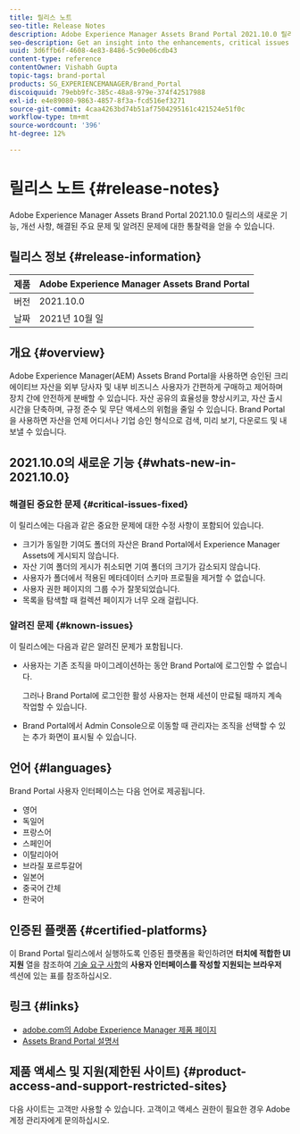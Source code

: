 ```yaml
---
title: 릴리스 노트
seo-title: Release Notes
description: Adobe Experience Manager Assets Brand Portal 2021.10.0 릴리스의 기능, 개선 사항, 해결된 주요 문제 및 알려진 문제에 대한 통찰력을 얻을 수 있습니다.
seo-description: Get an insight into the enhancements, critical issues fixed, and known issues in the Adobe Experience Manager Assets Brand Portal 2021.10.0 release.
uuid: 3d6ffb6f-4608-4e83-8486-5c90e06cdb43
content-type: reference
contentOwner: Vishabh Gupta
topic-tags: brand-portal
products: SG_EXPERIENCEMANAGER/Brand_Portal
discoiquuid: 79ebb9fc-385c-48a8-979e-374f42517988
exl-id: e4e89080-9863-4857-8f3a-fcd516ef3271
source-git-commit: 4caa4263bd74b51af7504295161c421524e51f0c
workflow-type: tm+mt
source-wordcount: '396'
ht-degree: 12%

---
```


# 릴리스 노트 {#release-notes}

Adobe Experience Manager Assets Brand Portal 2021.10.0 릴리스의 새로운 기능, 개선 사항, 해결된 주요 문제 및 알려진 문제에 대한 통찰력을 얻을 수 있습니다.

## 릴리스 정보 {#release-information}

| 제품 | Adobe Experience Manager Assets Brand Portal |
|---|---|
| 버전 | 2021.10.0 |
| 날짜 | 2021년 10월 일 |

## 개요 {#overview}

Adobe Experience Manager(AEM) Assets Brand Portal을 사용하면 승인된 크리에이티브 자산을 외부 당사자 및 내부 비즈니스 사용자가 간편하게 구매하고 제어하며 장치 간에 안전하게 분배할 수 있습니다. 자산 공유의 효율성을 향상시키고, 자산 출시 시간을 단축하며, 규정 준수 및 무단 액세스의 위험을 줄일 수 있습니다. Brand Portal을 사용하면 자산을 언제 어디서나 기업 승인 형식으로 검색, 미리 보기, 다운로드 및 내보낼 수 있습니다.

## 2021.10.0의 새로운 기능 {#whats-new-in-2021.10.0}

<!--
### New Features {#new-features}

This release includes the following new features:

* AEM Assets as a Cloud Service is now entitled to have a pre-configured Brand Portal instance. The Cloud Manager user can activate Brand Portal on the AEM Assets as a Cloud Service instance.

* Asset Sourcing feature is now available on AEM Assets as a Cloud Service. It allows the Brand Portal users to upload assets to the permitted contribution folders and publish the contribution folder from Brand Portal to AEM Assets as a Cloud Service instance. 

* An additional **[!UICONTROL Asset Download]** setting has been introduced under the **[!UICONTROL Download Settings]**. It creates a separate folder for each asset while downloading the folders, collections, or bulk download of assets. 
-->
<!-- 
* The **[!UICONTROL Download]** dialog is revamped in a list view with additional options to exclude the renditions which are not required, apply the same set of rules for similar asset types, and download the selected asset renditions.
-->

<!--
* The new **[!UICONTROL Download]** dialog now appears with all the renditions of the selected assets or folders containing assets in a list view, wherein the Brand Portal users can apply same set of renditions for similar asset types and download the selected asset renditions. 
-->

<!-- 
* Navigation to the **[!UICONTROL Files]**, **[!UICONTROL Collections]**, and **[!UICONTROL Shared Links]** is now possible from all the Brand Portal pages in one-click.  

* The **[!UICONTROL Renditions]** panel in the asset details page now allows the Brand Portal users to select the original asset and (or) specific asset renditions, and directly download them from the **[!UICONTROL Renditions]** panel without having to open the **[!UICONTROL Download]** dialog.
-->

<!--
Brand Portal users can exclude specific renditions which are not required and directly download the original asset and its renditions from the **[!UICONTROL Renditions]** panel on the asset details page. 
-->

<!-- 
* In addition to the existing **[!UICONTROL Download]** configurations, the Brand Portal administrators can also [configure permissions for different group of users]() to view and (or) download the original asset and its renditions from the asset details page. These configurations will define who can access and (or) download the asset renditions.
-->

<!--
### Enhancements {#enhancements}

Brand Portal 2021.08.0 is an internal release that introduces Business profiles for enterprise and teams customers to give organizations better control over their assets. 

This release includes the following enhancements:

* The users now have organization-specific entitlement on the new and migrated organizations. If a user is entitled to multiple organizations, the user has to select the organization at the time of login.

* The new users that are added in Admin Console must **Join Team** to get entitled to the organization. 

>[!NOTE]
>
>Business profiles are currently applicable for the new organizations that are created after August 16, 2021. 
>
>Until your organization is migrated, you can continue to use Adobe ID, Enterprise ID, or Federated ID types to access the organization.   
-->

<!-- 
* For folder download, a separate folder is created for each asset using share link irrespective of the **[!UICONTROL Download Settings]**. 
* The Brand Portal **[!UICONTROL Usage Report]** has been modified to reflect only the active Brand Portal users.
-->

<!--
* The threshold of session timeout for the guest users has been reduced from 2 hours to 15 minutes.
* The additional **[!UICONTROL View pages]** option has been removed for multi-page PDFs as the user can now view the PDF pages from the Adobe Document Cloud Viewer.
-->


### 해결된 중요한 문제 {#critical-issues-fixed}

이 릴리스에는 다음과 같은 중요한 문제에 대한 수정 사항이 포함되어 있습니다.

* 크기가 동일한 기여도 폴더의 자산은 Brand Portal에서 Experience Manager Assets에 게시되지 않습니다.
* 자산 기여 폴더의 게시가 취소되면 기여 폴더의 크기가 감소되지 않습니다.
* 사용자가 폴더에서 적용된 메타데이터 스키마 프로필을 제거할 수 없습니다.
* 사용자 권한 페이지의 그룹 수가 잘못되었습니다.
* 목록을 탐색할 때 컬렉션 페이지가 너무 오래 걸립니다.

<!--
* Asset Sourcing email notifications are not delivered for some organizations. 

* Video files with extension `.mov` are not running on Brand Portal. 

* In the **[!UICONTROL Smart Collections]** dropdown list, only ten saved collections are visible. 
-->
<!--
* *_deleted tenants are listed as valid tenant which fails during the execution of TenantCustomizers/TenantUpdates where tenant id is returned as /etc/tenants/`<nodename>`.
-->

<!--
In case only the original assets are downloaded, the asset reflects its own extension and does not open until the extension is manually changed to zip. 
* The user interface of the collection folder does not respond on clicking the navigation arrow. 
* **[!UICONTROL Create]** button is visible in the **[!UICONTROL Column]** view even when the folders are empty.
* **[!UICONTROL Omni search]** fails with a 414 error message (Request-URI Too Long) if the dispatcher is bypassed while accessing the Brand Portal instance.
* An empty zip folder is downloaded if the asset contains a comma (`,`) in the file name.
* The viewer users get the option to add users to the collection they have created. 
* Inconsistent behavior is experienced when an asset (thumbnail or web rendition) is downloaded using share link.

See [what's new in Brand Portal 2021.02.0](whats-new.md).
-->


### 알려진 문제 {#known-issues}

이 릴리스에는 다음과 같은 알려진 문제가 포함됩니다.

* 사용자는 기존 조직을 마이그레이션하는 동안 Brand Portal에 로그인할 수 없습니다.

   그러나 Brand Portal에 로그인한 활성 사용자는 현재 세션이 만료될 때까지 계속 작업할 수 있습니다.

* Brand Portal에서 Admin Console으로 이동할 때 관리자는 조직을 선택할 수 있는 추가 화면이 표시될 수 있습니다.


<!--
### Known Issues {#known-issues}

This release includes the following known issue:

* Search on the **[!UICONTROL Asset Reports]** shows processing on the product interface with no search result.
* The video DM encodes are not visible to the non-admin users on the asset details page.
* The alignment of the size of individual asset renditions and total download size is distorted in the Download dialog.
-->


<!--
* Download Settings configuration to configure asset download from Brand Portal. Fast download, custom renditions, and system renditions are the available configurations. 
-->

<!--
* Document Viewer has been introduced to enhance the PDF viewing experience. New options are available for viewing the PDF files in Brand Portal.

* Advances in the asset download process which improves the Brand Portal user experience while [downloading assets from Brand Portal](brand-portal-download-assets.md). Brand Portal administrators can configure **[!UICONTROL Fast Download]**, **[!UICONTROL Custom Renditions]**, and **[!UICONTROL System Renditions]** from the **[!UICONTROL Download]** settings. 

For details, see [what's new in Brand Portal 6.4.7](whats-new.md). 

### Critical Issues Fixed {#critical-issues-fixed-647}

This release includes fixes to the following critical issues:

* The viewer users are not permitted to share link for collections but the option to share is visible to them on the product interface.

* The **[!UICONTROL Download]** button on the options bar does not list all the licensed assets of the selected folder.

* The search takes longer to show the results for certain keywords.

* The **[!UICONTROL Agree]** and **[!UICONTROL Disagree]** check boxes does not appear on bulk selection of licensed and unlicensed assets during download.

* Filter-based search shows processing on the product interface with no search result. 

* The assets do not download from share link if the shared folder contains numerous and large assets.


### Known Issues {#known-issues-647}

This release includes the following known issues:

* If multiple assets are selected, license text does not appear on clicking Terms and Conditions on the license agreement page during download using share link.   

-->

## 언어 {#languages}

Brand Portal 사용자 인터페이스는 다음 언어로 제공됩니다.

* 영어
* 독일어
* 프랑스어
* 스페인어
* 이탈리아어
* 브라질 포르투갈어
* 일본어
* 중국어 간체
* 한국어

## 인증된 플랫폼 {#certified-platforms}

이 Brand Portal 릴리스에서 실행하도록 인증된 플랫폼을 확인하려면 **터치에 적합한 UI 지원** 열을 참조하여 [기술 요구 사항](https://experienceleague.adobe.com/docs/experience-manager-65/deploying/introduction/technical-requirements.html)의 **사용자 인터페이스를 작성할 지원되는 브라우저** 섹션에 있는 표를 참조하십시오.

## 링크 {#links}

* [adobe.com의 Adobe Experience Manager 제품 페이지](https://business.adobe.com/in/products/experience-manager/adobe-experience-manager.html)
* [Assets Brand Portal 설명서](https://experienceleague.adobe.com/docs/experience-manager-brand-portal/using/home.html)

## 제품 액세스 및 지원(제한된 사이트) {#product-access-and-support-restricted-sites}

다음 사이트는 고객만 사용할 수 있습니다. 고객이고 액세스 권한이 필요한 경우 Adobe 계정 관리자에게 문의하십시오.

<!--
* [https://daycare.day.com](https://daycare.day.com) 
-->

<!--
* [Customer Support]()
-->
